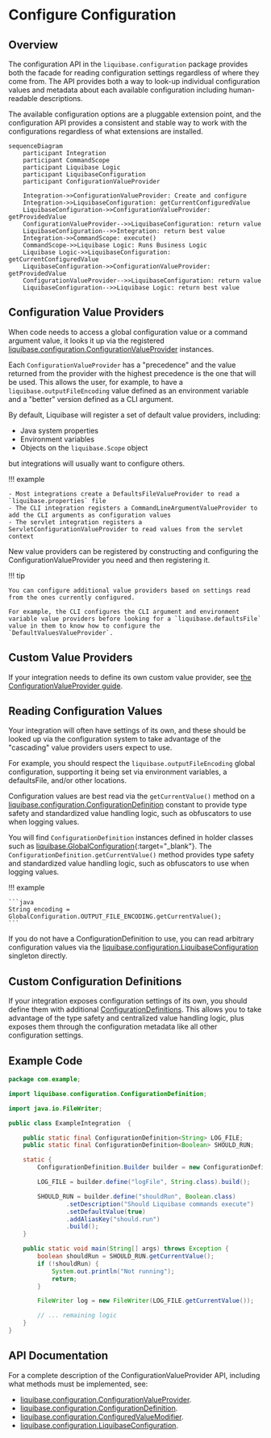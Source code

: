 # Configure Configuration

## Overview

The configuration API in the `liquibase.configuration` package provides both the facade for reading configuration settings regardless of where they come from.
The API provides both a way to look-up individual configuration values and metadata about each available configuration including human-readable descriptions.

The available configuration options are a pluggable extension point, and the configuration API provides a consistent and stable way to work with the configurations regardless of what extensions are installed.

```mermaid
sequenceDiagram
    participant Integration
    participant CommandScope
    participant Liquibase Logic
    participant LiquibaseConfiguration
    participant ConfigurationValueProvider

    Integration->>ConfigurationValueProvider: Create and configure
    Integration->>LiquibaseConfiguration: getCurrentConfiguredValue
    LiquibaseConfiguration->>ConfigurationValueProvider: getProvidedValue
    ConfigurationValueProvider-->>LiquibaseConfiguration: return value
    LiquibaseConfiguration-->>Integration: return best value
    Integration->>CommandScope: execute()
    CommandScope->>Liquibase Logic: Runs Business Logic
    Liquibase Logic->>LiquibaseConfiguration: getCurrentConfiguredValue
    LiquibaseConfiguration->>ConfigurationValueProvider: getProvidedValue
    ConfigurationValueProvider-->>LiquibaseConfiguration: return value
    LiquibaseConfiguration-->>Liquibase Logic: return best value
```


## Configuration Value Providers

When code needs to access a global configuration value or a command argument value, it looks it up via the registered 
[liquibase.configuration.ConfigurationValueProvider](../../code/api/configuration-configurationvalueprovider.md) instances.

Each `ConfigurationValueProvider` has a "precedence" and the value returned from the provider with the highest precedence is the one that will be used.
This allows the user, for example, to have a `liquibase.outputFileEncoding` value defined as an environment variable and a "better" version defined as a CLI argument.

By default, Liquibase will register a set of default value providers, including:

- Java system properties
- Environment variables
- Objects on the `liquibase.Scope` object

but integrations will usually want to configure others.

!!! example

    - Most integrations create a DefaultsFileValueProvider to read a `liquibase.properties` file
    - The CLI integration registers a CommandLineArgumentValueProvider to add the CLI arguments as configuration values
    - The servlet integration registers a ServletConfigurationValueProvider to read values from the servlet context 

New value providers can be registered by constructing and configuring the ConfigurationValueProvider you need and then registering it.

!!! tip

    You can configure additional value providers based on settings read from the ones currently configured.
    
    For example, the CLI configures the CLI argument and environment variable value providers before looking for a `liquibase.defaultsFile`
    value in them to know how to configure the `DefaultValuesValueProvider`.

## Custom Value Providers

If your integration needs to define its own custom value provider, see [the ConfigurationValueProvider guide](../extension-guides/add-a-configuration-value-provider.md).  

## Reading Configuration Values

Your integration will often have settings of its own, and these should be looked up via the configuration system to take advantage of the "cascading" value providers users expect to use.

For example, you should respect the `liquibase.outputFileEncoding` global configuration, supporting it being set via environment variables, a defaultsFile, and/or other locations.

Configuration values are best read via the `getCurrentValue()` method on a [liquibase.configuration.ConfigurationDefinition](../../code/api/configuration-configurationdefinition.md) constant
to provide type safety and standardized value handling logic, such as obfuscators to use when logging values.

You will find `ConfigurationDefinition` instances defined in holder classes such as [liquibase.GlobalConfiguration](https://javadocs.liquibase.com/liquibase-core/liquibase/GlobalConfiguration.html){:target="_blank"}.
The `ConfigurationDefinition.getCurrentValue()` method provides type safety and standardized value handling logic, such as obfuscators to use when logging values.

!!! example

    ```java
    String encoding = GlobalConfiguration.OUTPUT_FILE_ENCODING.getCurrentValue();
    ```

If you do not have a ConfigurationDefinition to use, you can read arbitrary configuration values via the [liquibase.configuration.LiquibaseConfiguration](../../code/api/configuration-liquibaseconfiguration.md)
singleton directly. 

## Custom Configuration Definitions

If your integration exposes configuration settings of its own, you should define them with additional [ConfigurationDefinitions](../../code/api/configuration-configurationdefinition.md). 
This allows you to take advantage of the type safety and centralized value handling logic, plus exposes them through the configuration metadata like all other configuration settings.

## Example Code

```java
package com.example;

import liquibase.configuration.ConfigurationDefinition;

import java.io.FileWriter;

public class ExampleIntegration  {

    public static final ConfigurationDefinition<String> LOG_FILE;
    public static final ConfigurationDefinition<Boolean> SHOULD_RUN;

    static {
        ConfigurationDefinition.Builder builder = new ConfigurationDefinition.Builder("example");

        LOG_FILE = builder.define("logFile", String.class).build();

        SHOULD_RUN = builder.define("shouldRun", Boolean.class)
                .setDescription("Should Liquibase commands execute")
                .setDefaultValue(true)
                .addAliasKey("should.run")
                .build();
    }

    public static void main(String[] args) throws Exception {
        boolean shouldRun = SHOULD_RUN.getCurrentValue();
        if (!shouldRun) {
            System.out.println("Not running");
            return;
        }

        FileWriter log = new FileWriter(LOG_FILE.getCurrentValue());

        // ... remaining logic
    }
}
```


## API Documentation

For a complete description of the ConfigurationValueProvider API, including what methods must be implemented, see:
- [liquibase.configuration.ConfigurationValueProvider](../../code/api/configuration-configurationvalueprovider.md).
- [liquibase.configuration.ConfigurationDefinition](../../code/api/configuration-configurationdefinition.md).
- [liquibase.configuration.ConfiguredValueModifier](../../code/api/configuration-configuredvaluemodifier.md).
- [liquibase.configuration.LiquibaseConfiguration](../../code/api/configuration-liquibaseconfiguration.md).

